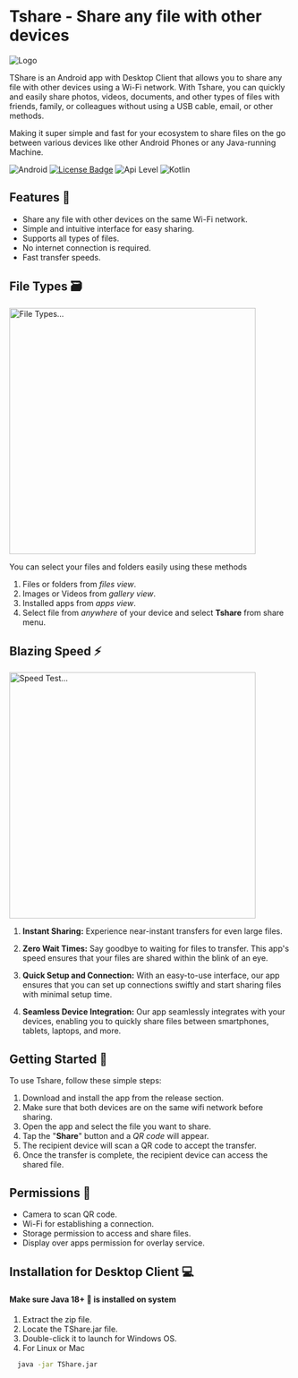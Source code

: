 # Tshare - Share any file with other devices


![Logo](https://github.com/tomer00/TShare/assets/68748487/4b57f05a-cc5f-4c32-96b0-54e0a2114a34)



TShare is an Android app with Desktop Client that allows you to share any file with other devices using a Wi-Fi network. With Tshare, you can quickly and easily share photos, videos, documents, and other types of files with friends, family, or colleagues without using a USB cable, email, or other methods.

Making it super simple and fast for your ecosystem to share files on the go between various devices like other Android Phones or any Java-running Machine.

![Android](https://img.shields.io/badge/Android-3DDC84?&logo=android&logoColor=white)
[![License Badge](https://img.shields.io/badge/license-Apache%202.0-blue)](https://github.com/tomer00/TShare/blob/master/LICENSE)
![Api Level](https://img.shields.io/badge/Min%20API%20Level-26-important)
![Kotlin](https://img.shields.io/badge/Kotlin-0095D5?&logo=kotlin&logoColor=white)


## Features 📱

- Share any file with other devices on the same Wi-Fi network.
- Simple and intuitive interface for easy sharing.
- Supports all types of files.
- No internet connection is required.
- Fast transfer speeds.

## File Types 🗃

<img src="https://github.com/tomer00/TShare/assets/68748487/55fa655b-6c11-4c00-9d55-9f77c1d7ce46" alt="File Types..." height="440px">

You can select your files and folders easily using these methods
1. Files or folders from *files view*.
2. Images or Videos from *gallery view*.
3. Installed apps from *apps view*.
4. Select file from *anywhere* of your device and select **Tshare** from share menu.


## Blazing Speed ⚡
<img src="https://github.com/tomer00/TShare/assets/68748487/745b2c3f-d4d3-4426-8d11-6ae36b66254b" alt="Speed Test..." height="440px">

1. **Instant Sharing:** Experience near-instant transfers for even large files.
2. **Zero Wait Times:** Say goodbye to waiting for files to transfer. This app's speed ensures that your files are shared within the blink of an eye.
3. **Quick Setup and Connection:** With an easy-to-use interface, our app ensures that you can set up connections swiftly and start sharing files with minimal setup time.

4. **Seamless Device Integration:** Our app seamlessly integrates with your devices, enabling you to quickly share files between smartphones, tablets, laptops, and more.


## Getting Started 🚀

To use Tshare, follow these simple steps:

1. Download and install the app from the release section.
2. Make sure that both devices are on the same wifi network before sharing.
3. Open the app and select the file you want to share.
4. Tap the "**Share**" button and a *QR code* will appear.
5. The recipient device will scan a QR code to accept the transfer.
6. Once the transfer is complete, the recipient device can access the shared file.

## Permissions 📵

- Camera to scan QR code.
- Wi-Fi for establishing a connection.
- Storage permission to access and share files.
- Display over apps permission for overlay service.

## Installation for Desktop Client 💻
#### Make sure Java 18+ 🍵 is installed on system
1. Extract the zip file.
2. Locate the TShare.jar file.
3. Double-click it to launch for Windows OS.
4. For Linux or Mac



```bash
  java -jar TShare.jar
```
    